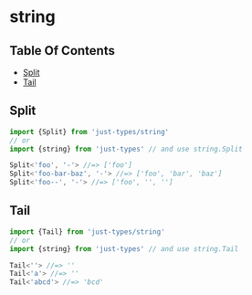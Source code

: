 # string

## Table Of Contents

- [Split](#split)
- [Tail](#tail)

## Split

```ts
import {Split} from 'just-types/string'
// or
import {string} from 'just-types' // and use string.Split

Split<'foo', '-'> //=> ['foo']
Split<'foo-bar-baz', '-'> //=> ['foo', 'bar', 'baz']
Split<'foo--', '-'> //=> ['foo', '', '']
```

## Tail

```ts
import {Tail} from 'just-types/string'
// or
import {string} from 'just-types' // and use string.Tail

Tail<''> //=> ''
Tail<'a'> //=> ''
Tail<'abcd'> //=> 'bcd'
```